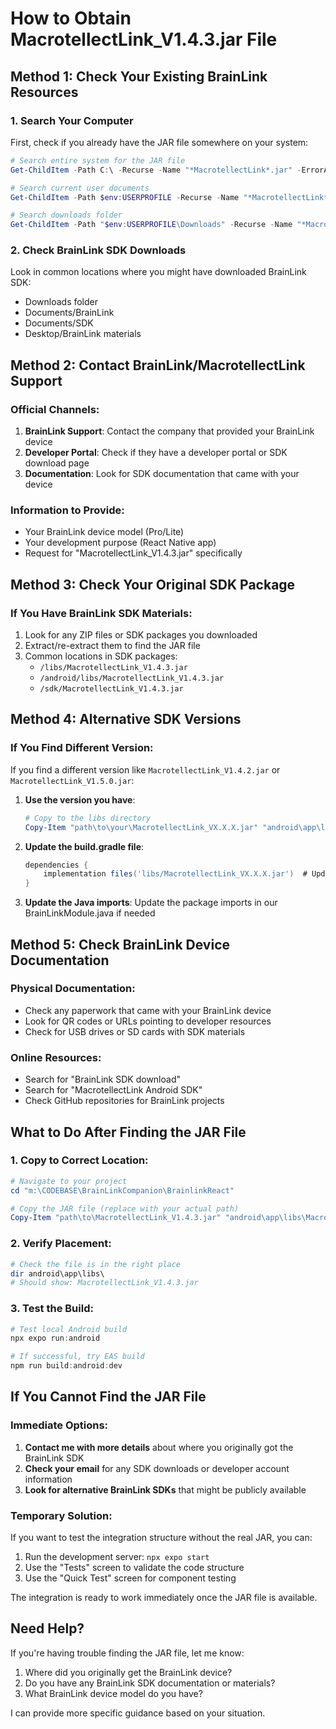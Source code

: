 # How to Obtain MacrotellectLink_V1.4.3.jar File

## Method 1: Check Your Existing BrainLink Resources

### 1. Search Your Computer
First, check if you already have the JAR file somewhere on your system:

```powershell
# Search entire system for the JAR file
Get-ChildItem -Path C:\ -Recurse -Name "*MacrotellectLink*.jar" -ErrorAction SilentlyContinue

# Search current user documents
Get-ChildItem -Path $env:USERPROFILE -Recurse -Name "*MacrotellectLink*.jar" -ErrorAction SilentlyContinue

# Search downloads folder
Get-ChildItem -Path "$env:USERPROFILE\Downloads" -Recurse -Name "*MacrotellectLink*.jar" -ErrorAction SilentlyContinue
```

### 2. Check BrainLink SDK Downloads
Look in common locations where you might have downloaded BrainLink SDK:
- Downloads folder
- Documents/BrainLink
- Documents/SDK
- Desktop/BrainLink materials

## Method 2: Contact BrainLink/MacrotellectLink Support

### Official Channels:
1. **BrainLink Support**: Contact the company that provided your BrainLink device
2. **Developer Portal**: Check if they have a developer portal or SDK download page
3. **Documentation**: Look for SDK documentation that came with your device

### Information to Provide:
- Your BrainLink device model (Pro/Lite)
- Your development purpose (React Native app)
- Request for "MacrotellectLink_V1.4.3.jar" specifically

## Method 3: Check Your Original SDK Package

### If You Have BrainLink SDK Materials:
1. Look for any ZIP files or SDK packages you downloaded
2. Extract/re-extract them to find the JAR file
3. Common locations in SDK packages:
   - `/libs/MacrotellectLink_V1.4.3.jar`
   - `/android/libs/MacrotellectLink_V1.4.3.jar`
   - `/sdk/MacrotellectLink_V1.4.3.jar`

## Method 4: Alternative SDK Versions

### If You Find Different Version:
If you find a different version like `MacrotellectLink_V1.4.2.jar` or `MacrotellectLink_V1.5.0.jar`:

1. **Use the version you have**:
   ```powershell
   # Copy to the libs directory
   Copy-Item "path\to\your\MacrotellectLink_VX.X.X.jar" "android\app\libs\MacrotellectLink_VX.X.X.jar"
   ```

2. **Update the build.gradle file**:
   ```gradle
   dependencies {
       implementation files('libs/MacrotellectLink_VX.X.X.jar')  # Update version here
   }
   ```

3. **Update the Java imports**:
   Update the package imports in our BrainLinkModule.java if needed

## Method 5: Check BrainLink Device Documentation

### Physical Documentation:
- Check any paperwork that came with your BrainLink device
- Look for QR codes or URLs pointing to developer resources
- Check for USB drives or SD cards with SDK materials

### Online Resources:
- Search for "BrainLink SDK download"
- Search for "MacrotellectLink Android SDK"
- Check GitHub repositories for BrainLink projects

## What to Do After Finding the JAR File

### 1. Copy to Correct Location:
```powershell
# Navigate to your project
cd "m:\CODEBASE\BrainLinkCompanion\BrainlinkReact"

# Copy the JAR file (replace with your actual path)
Copy-Item "path\to\MacrotellectLink_V1.4.3.jar" "android\app\libs\MacrotellectLink_V1.4.3.jar"
```

### 2. Verify Placement:
```powershell
# Check the file is in the right place
dir android\app\libs\
# Should show: MacrotellectLink_V1.4.3.jar
```

### 3. Test the Build:
```powershell
# Test local Android build
npx expo run:android

# If successful, try EAS build
npm run build:android:dev
```

## If You Cannot Find the JAR File

### Immediate Options:
1. **Contact me with more details** about where you originally got the BrainLink SDK
2. **Check your email** for any SDK downloads or developer account information
3. **Look for alternative BrainLink SDKs** that might be publicly available

### Temporary Solution:
If you want to test the integration structure without the real JAR, you can:
1. Run the development server: `npx expo start`
2. Use the "Tests" screen to validate the code structure
3. Use the "Quick Test" screen for component testing

The integration is ready to work immediately once the JAR file is available.

## Need Help?

If you're having trouble finding the JAR file, let me know:
1. Where did you originally get the BrainLink device?
2. Do you have any BrainLink SDK documentation or materials?
3. What BrainLink device model do you have?

I can provide more specific guidance based on your situation.
